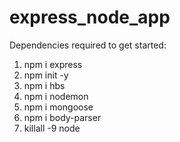 # express_node_app

Dependencies required to get started:

1.	npm i express
2.	npm init -y
3.	npm i hbs
4.	npm i nodemon
5.	npm i mongoose
6.	npm i body-parser
7.	killall -9 node

